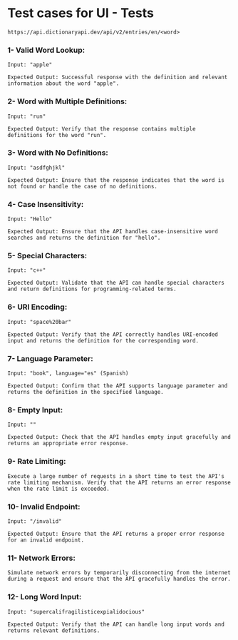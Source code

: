 # Test cases for UI - Tests

```https://api.dictionaryapi.dev/api/v2/entries/en/<word>```

### 1- Valid Word Lookup:	
```Input: "apple"```

```Expected Output: Successful response with the definition and relevant information about the word "apple".```

### 2- Word with Multiple Definitions:	
```Input: "run"```

```Expected Output: Verify that the response contains multiple definitions for the word "run".```

### 3- Word with No Definitions:	
```Input: "asdfghjkl"```

```Expected Output: Ensure that the response indicates that the word is not found or handle the case of no definitions.```

### 4- Case Insensitivity:	
```Input: "Hello"```

```Expected Output: Ensure that the API handles case-insensitive word searches and returns the definition for "hello".```

### 5- Special Characters:	
```Input: "c++"```

```Expected Output: Validate that the API can handle special characters and return definitions for programming-related terms.```

### 6- URI Encoding:	
```Input: "space%20bar"```

```Expected Output: Verify that the API correctly handles URI-encoded input and returns the definition for the corresponding word.```

### 7- Language Parameter:	
```Input: "book", language="es" (Spanish)```

```Expected Output: Confirm that the API supports language parameter and returns the definition in the specified language.```

### 8- Empty Input:	
```Input: ""```

```Expected Output: Check that the API handles empty input gracefully and returns an appropriate error response.```

### 9- Rate Limiting:	
```Execute a large number of requests in a short time to test the API's rate limiting mechanism. Verify that the API returns an error response when the rate limit is exceeded.```

### 10- Invalid Endpoint:	
```Input: "/invalid"```

```Expected Output: Ensure that the API returns a proper error response for an invalid endpoint.```

### 11- Network Errors:	
```Simulate network errors by temporarily disconnecting from the internet during a request and ensure that the API gracefully handles the error.```

### 12- Long Word Input:	
```Input: "supercalifragilisticexpialidocious"```

```Expected Output: Verify that the API can handle long input words and returns relevant definitions.```
